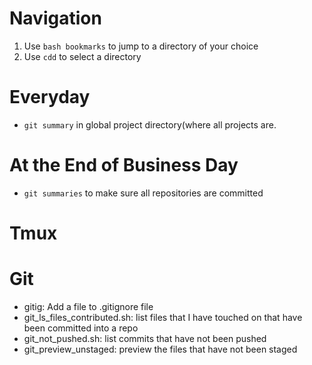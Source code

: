 
# Navigation

1. Use `bash bookmarks` to jump to a directory of your choice
2. Use `cdd` to select a directory


# Everyday

* `git summary` in global project directory(where all projects are.

# At the End of Business Day

* `git summaries` to make sure all repositories are committed

# Tmux

# Git

* gitig: Add a file to .gitignore file
* git_ls_files_contributed.sh: list files that I have touched on that have been committed into a repo
* git_not_pushed.sh: list commits that have not been pushed
* git_preview_unstaged: preview the files that have not been staged
